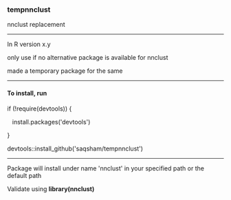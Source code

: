 <h3> tempnnclust</h3>
<p>nnclust replacement</p>
<hr>
<p>In R version x.y </p>
<p>only use if no alternative package is available for nnclust</p>
<p>made a temporary package for the same</p>
<hr>
<p>
<h4>To install, run</h4> 
</p>
<p>if (!require(devtools)) {</p>
<p>&nbsp;&nbsp; install.packages('devtools')</p>
<p>}</p>
<p>devtools::install_github('saqsham/tempnnclust')</p>
<hr>

<p>Package will install under name 'nnclust' in your specified path or the default path </p>
<p>Validate using <strong>library(nnclust)</strong></p>
